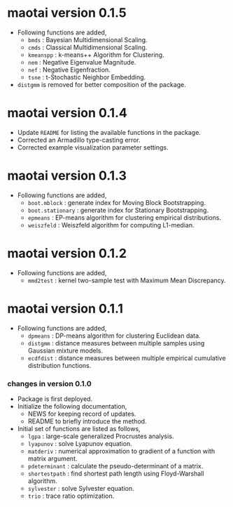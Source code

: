 # maotai version 0.1.5
* Following functions are added,
  - `bmds`     : Bayesian Multidimensional Scaling.
  - `cmds`     : Classical Multidimensional Scaling.
  - `kmeanspp` : k-means++ Algorithm for Clustering.
  - `nem`      : Negative Eigenvalue Magnitude.
  - `nef`      : Negative Eigenfraction.
  - `tsne`     : t-Stochastic Neighbor Embedding.
* `distgmm` is removed for better composition of the package.

# maotai version 0.1.4
* Update `README` for listing the available functions in the package.
* Corrected an Armadillo type-casting error.
* Corrected example visualization parameter settings.

# maotai version 0.1.3  
* Following functions are added,
  - `boot.mblock`     : generate index for Moving Block Bootstrapping.
  - `boot.stationary` : generate index for Stationary Bootstrapping.
  - `epmeans`         : EP-means algorithm for clustering empirical distributions.
  - `weiszfeld`       : Weiszfeld algorithm for computing L1-median.

# maotai version 0.1.2
* Following functions are added,
  - `mmd2test`        : kernel two-sample test with Maximum Mean Discrepancy.

# maotai version 0.1.1
* Following functions are added,
  - `dpmeans`         : DP-means algorithm for clustering Euclidean data.
  - `distgmm`         : distance measures between multiple samples using Gaussian mixture models.
  - `ecdfdist`        : distance measures between multiple empirical cumulative distribution functions.
    
### changes in version 0.1.0
* Package is first deployed.
* Initialize the following documentation,
  - NEWS for keeping record of updates.
  - README to briefly introduce the method.
* Initial set of functions are listed as follows,
  - `lgpa`            : large-scale generalized Procrustes analysis.
  - `lyapunov`        : solve Lyapunov equation.
  - `matderiv`        : numerical approximation to gradient of a function with matrix argument.
  - `pdeterminant`    : calculate the pseudo-determinant of a matrix.
  - `shortestpath`    : find shortest path length using Floyd-Warshall algorithm.
  - `sylvester`       : solve Sylvester equation.
  - `trio`            : trace ratio optimization.